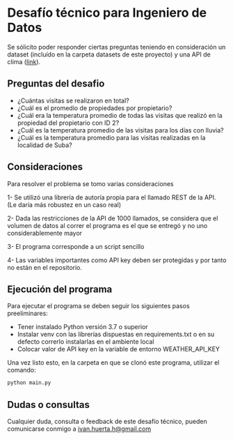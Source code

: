 # Desafío técnico para Ingeniero de Datos

Se sólicito poder responder ciertas preguntas teniendo en consideración
un dataset (incluído en la carpeta datasets de este proyecto) y una API
de clima ([link](https://www.visualcrossing.com/)).

## Preguntas del desafio

- ¿Cuántas visitas se realizaron en total?
- ¿Cuál es el promedio de propiedades por propietario?
- ¿Cuál era la temperatura promedio de todas las visitas que realizó en  la propiedad del propietario con ID 2?
- ¿Cuál es la temperatura promedio de las visitas para los días con lluvia?
- ¿Cuál es la temperatura promedio para las visitas realizadas en la localidad de Suba?

## Consideraciones

Para resolver el problema se tomo varias consideraciones

1- Se utilizó una librería de autoría propia para el llamado REST de la API. (Le daría más robustez en un caso real)

2- Dada las restricciones de la API de 1000 llamados, se considera que el volumen de datos al correr el programa es el que se entregó y no uno 
considerablemente mayor

3- El programa corresponde a un script sencillo

4- Las variables importantes como API key deben ser protegidas y por tanto no están en el repositorio.

## Ejecución del programa

Para ejecutar el programa se deben seguir los siguientes pasos preeliminares:

- Tener instalado Python versión 3.7 o superior
- Instalar venv con las librerías dispuestas en requirements.txt o en su defecto correrlo instalarlas en el ambiente local
- Colocar valor de API key en la variable de entorno WEATHER_API_KEY

Una vez listo esto, en la carpeta en que se clonó este programa, utilizar el comando:

```bash
python main.py
```

## Dudas o consultas

Cualquier duda, consulta o feedback de este desafío técnico, pueden comunicarse conmigo a ivan.huerta.h@gmail.com